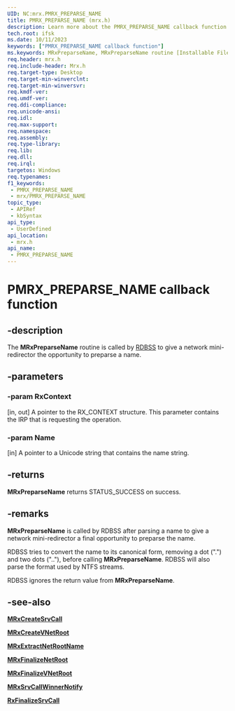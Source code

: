 ```yaml
---
UID: NC:mrx.PMRX_PREPARSE_NAME
title: PMRX_PREPARSE_NAME (mrx.h)
description: Learn more about the PMRX_PREPARSE_NAME callback function.
tech.root: ifsk
ms.date: 10/11/2023
keywords: ["PMRX_PREPARSE_NAME callback function"]
ms.keywords: MRxPreparseName, MRxPreparseName routine [Installable File System Drivers], PMRX_PREPARSE_NAME, ifsk.mrxpreparsename, mrx/MRxPreparseName, mrxref_4f7f0d54-93a0-4b61-bf62-6e7b1063415c.xml
req.header: mrx.h
req.include-header: Mrx.h
req.target-type: Desktop
req.target-min-winverclnt: 
req.target-min-winversvr: 
req.kmdf-ver: 
req.umdf-ver: 
req.ddi-compliance: 
req.unicode-ansi: 
req.idl: 
req.max-support: 
req.namespace: 
req.assembly: 
req.type-library: 
req.lib: 
req.dll: 
req.irql: 
targetos: Windows
req.typenames: 
f1_keywords:
 - PMRX_PREPARSE_NAME
 - mrx/PMRX_PREPARSE_NAME
topic_type:
 - APIRef
 - kbSyntax
api_type:
 - UserDefined
api_location:
 - mrx.h
api_name:
 - PMRX_PREPARSE_NAME
---
```


# PMRX_PREPARSE_NAME callback function

## -description

The **MRxPreparseName** routine is called by [RDBSS](/windows-hardware/drivers/ifs/the-rdbss-driver-and-library) to give a network mini-redirector the opportunity to preparse a name.

## -parameters

### -param RxContext

[in, out] A pointer to the RX_CONTEXT structure. This parameter contains the IRP that is requesting the operation.

### -param Name

[in] A pointer to a Unicode string that contains the name string.

## -returns

**MRxPreparseName** returns STATUS_SUCCESS on success.

## -remarks

**MRxPreparseName** is called by RDBSS after parsing a name to give a network mini-redirector a final opportunity to preparse the name.

RDBSS tries to convert the name to its canonical form, removing a dot (".") and two dots (".."), before calling **MRxPreparseName**. RDBSS will also parse the format used by NTFS streams.

RDBSS ignores the return value from **MRxPreparseName**.

## -see-also

[**MRxCreateSrvCall**](nc-mrx-pmrx_create_srvcall.md)

[**MRxCreateVNetRoot**](nc-mrx-pmrx_create_v_net_root.md)

[**MRxExtractNetRootName**](nc-mrx-pmrx_extract_netroot_name.md)

[**MRxFinalizeNetRoot**](nc-mrx-pmrx_finalize_net_root_calldown.md)

[**MRxFinalizeVNetRoot**](nc-mrx-pmrx_finalize_v_net_root_calldown.md)

[**MRxSrvCallWinnerNotify**](nc-mrx-pmrx_srvcall_winner_notify.md)

[**RxFinalizeSrvCall**](../fcb/nf-fcb-rxfinalizesrvcall.md)
